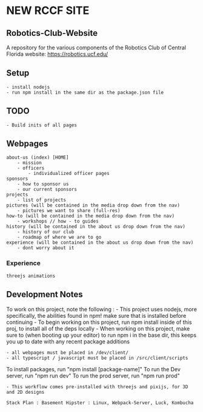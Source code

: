 # NEW RCCF SITE

## Robotics-Club-Website

A repository for the various components of the Robotics Club of Central Florida website: https://robotics.ucf.edu/

## Setup

    - install nodejs
    - run npm install in the same dir as the package.json file

## TODO

    - Build inits of all pages

## Webpages

    about-us (index) [HOME]
        - mission
        - officers
            - individualized officer pages
    sponsors
        - how to sponsor us
        - our current sponsors
    projects
        - list of projects
    pictures (will be contained in the media drop down from the nav)
        - pictures we want to share (full-res)
    how-to (will be contained in the media drop down from the nav)
        - workshops // how - to guides
    history (will be contained in the about us drop down from the nav)
        - history of our club
        - roadmap of where we are to go
    experience (will be contained in the about us drop down from the nav)
        - dont worry about it

### Experience

    threejs animations

## Development Notes

To work on this project, note the following :
    - This project uses nodejs, more specifically, the abilities found in npm! make sure that is installed before continuing
    - To begin working on this project, run npm install inside of this proj, to install all of the deps locally
    - When working on this project, make sure to (when booting up your editor) to run npm i in the base dir, this keeps you up to date with any recent package additions

    - all webpages must be placed in /dev/client/
    - all typescript / javascript must be placed in /src/client/scripts
To install packages, run "npm install [package-name]"
To run the Dev server, run "npm run dev"
To run the prod server, run "npm run prod"

    - This workflow comes pre-installed with threejs and pixijs, for 3D and 2D designs
    
    Stack Plan : Basement Hipster : Linux, Webpack-Server, Luck, Kombucha
